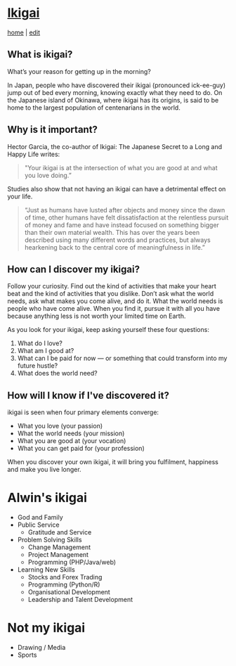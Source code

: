 # [Ikigai](https://alwinwoo.github.io/ikigai.html)
[home](https://alwinwoo.github.io/) | [edit](https://github.com/alwinwoo/alwinwoo.github.io/edit/master/ikigai.md)

## What is ikigai? 
What’s your reason for getting up in the morning? 

In Japan, people who have discovered their ikigai (pronounced ick-ee-guy) jump out of bed every morning, knowing exactly what they need to do. On the Japanese island of Okinawa, where ikigai has its origins, is said to be home to the largest population of centenarians in the world. 

## Why is it important? 
Hector Garcia, the co-author of Ikigai: The Japanese Secret to a Long and Happy Life writes:

> "Your ikigai is at the intersection of what you are good at and what you love doing.”

Studies also show that not having an ikigai can have a detrimental effect on your life.

>“Just as humans have lusted after objects and money since the dawn of time, other humans have felt dissatisfaction at the relentless pursuit of money and fame and have instead focused on something bigger than their own material wealth. This has over the years been described using many different words and practices, but always hearkening back to the central core of meaningfulness in life.”

## How can I discover my ikigai? 
Follow your curiosity. Find out the kind of activities that make your heart beat and the kind of activities that you dislike. Don’t ask what the world needs, ask what makes you come alive, and do it. What the world needs is people who have come alive. When you find it, pursue it with all you have because anything less is not worth your limited time on Earth.

As you look for your ikigai, keep asking yourself these four questions:
  1. What do I love?
  2. What am I good at?
  3. What can I be paid for now — or something that could transform into my future hustle?
  4. What does the world need?

## How will I know if I've discovered it? 
ikigai is seen when four primary elements converge:
  - What you love (your passion)
  - What the world needs (your mission)
  - What you are good at (your vocation)
  - What you can get paid for (your profession)

When you discover your own ikigai, it will bring you fulfilment, happiness and make you live longer.

# Alwin's ikigai

* God and Family
* Public Service
   * Gratitude and Service
* Problem Solving Skills
   * Change Management
   * Project Management
   * Programming (PHP/Java/web) 
* Learning New Skills
   * Stocks and Forex Trading
   * Programming (Python/R) 
   * Organisational Development
   * Leadership and Talent Development

# Not my ikigai
* Drawing / Media
* Sports
